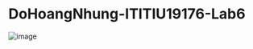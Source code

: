 # DoHoangNhung-ITITIU19176-Lab6

![image](https://github.com/dohoangnhung/DoHoangNhung-ITITIU19176-Lab6/assets/74888302/0df1166e-6d96-4291-b0b5-ac1568795e07)
